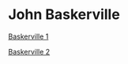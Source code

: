 # John Baskerville

[Baskerville 1](https://caitlinmagill.github.io/baskerville/baskerville1.html)

[Baskerville 2](https://caitlinmagill.github.io/baskerville/baskerville2.html)


